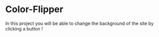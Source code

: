 # Color-Flipper

In this project you will be able to change the background of the site by clicking a button !